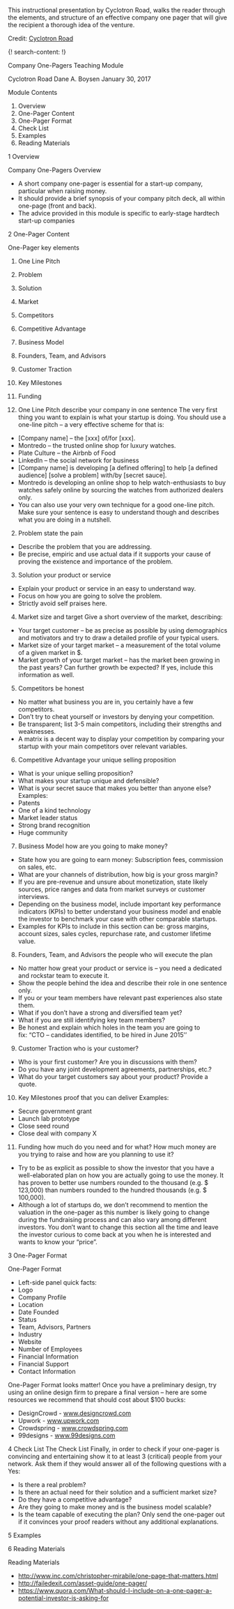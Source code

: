 
This instructional presentation by Cyclotron Road, walks the reader through the elements, and structure of an effective company one pager that will give the recipient a thorough idea of the venture.

Credit: [Cyclotron Road](http://www.cyclotronroad.org/)

{! search-content: !}

Company One-Pagers
Teaching Module

Cyclotron Road
Dane A. Boysen
January 30, 2017

Module Contents
1. Overview
2. One-Pager Content
3. One-Pager Format
4. Check List
5. Examples
6. Reading Materials

1
Overview

Company One-Pagers
Overview
* A short company one-pager is essential for a start-up company, particular when raising money.
* It should provide a brief synopsis of your company pitch deck, all within one-page (front and back). 
* The advice provided in this module is specific to early-stage hardtech start-up companies

2
One-Pager Content

One-Pager
key elements
1. One Line Pitch
2. Problem
3. Solution
4. Market
5. Competitors
6. Competitive Advantage
7. Business Model
8. Founders, Team, and Advisors
9. Customer Traction
10. Key Milestones
11. Funding

1. One Line Pitch
describe your company in one sentence
The very first thing you want to explain is what your startup is doing. You should use a one-line pitch – a very effective scheme for that is:  
* [Company name] – the [xxx] of/for [xxx].
* Montredo – the trusted online shop for luxury watches.
* Plate Culture – the Airbnb of Food
* LinkedIn – the social network for business
* [Company name] is developing [a defined offering] to help [a defined audience] [solve a problem] with/by [secret sauce].
* Montredo is developing an online shop to help watch-enthusiasts to buy watches safely online by sourcing the watches from authorized dealers only.
* You can also use your very own technique for a good one-line pitch. Make sure your sentence is easy to understand though and describes what you are doing in a nutshell.

2. Problem
state the pain
* Describe the problem that you are addressing. 
* Be precise, empiric and use actual data if it supports your cause of proving the existence and importance of the problem.

3. Solution 
your product or service
* Explain your product or service in an easy to understand way. 
* Focus on how you are going to solve the problem. 
* Strictly avoid self praises here.

4. Market 
size and target
Give a short overview of the market, describing:
* Your target customer – be as precise as possible by using demographics and motivators and try to draw a detailed profile of your typical users.
* Market size of your target market – a measurement of the total volume of a given market in $.
* Market growth of your target market – has the market been growing in the past years? Can further growth be expected? If yes, include this information as well.

5. Competitors 
be honest
* No matter what business you are in, you certainly have a few competitors. 
* Don’t try to cheat yourself or investors by denying your competition. 
* Be transparent; list 3-5 main competitors, including their strengths and weaknesses. 
* A matrix is a decent way to display your competition by comparing your startup with your main competitors over relevant variables.

6. Competitive Advantage 
your unique selling proposition
* What is your unique selling proposition? 
* What makes your startup unique and defensible? 
* What is your secret sauce that makes you better than anyone else? 
Examples:
* Patents
* One of a kind technology
* Market leader status
* Strong brand recognition
* Huge community

7. Business Model
how are you going to make money?
* State how you are going to earn money: Subscription fees, commission on sales, etc. 
* What are your channels of distribution, how big is your gross margin? 
* If you are pre-revenue and unsure about monetization, state likely sources, price ranges and data from market surveys or customer interviews.
* Depending on the business model, include important key performance indicators (KPIs) to better understand your business model and enable the investor to benchmark your case with other comparable startups.
* Examples for KPIs to include in this section can be: gross margins, account sizes, sales cycles, repurchase rate, and customer lifetime value.

8. Founders, Team, and Advisors 
the people who will execute the plan
* No matter how great your product or service is – you need a dedicated and rockstar team to execute it. 
* Show the people behind the idea and describe their role in one sentence only. 
* If you or your team members have relevant past experiences also state them.
* What if you don’t have a strong and diversified team yet? 
* What if you are still identifying key team members? 
* Be honest and explain which holes in the team you are going to fix: “CTO – candidates identified, to be hired in June 2015’’

9. Customer Traction
who is your customer?
* Who is your first customer? Are you in discussions with them?
* Do you have any joint development agreements, partnerships, etc.?
* What do your target customers say about your product? Provide a quote.

10. Key Milestones
proof that you can deliver 
Examples:
* Secure government grant
* Launch lab prototype
* Close seed round
* Close deal with company X

11. Funding
how much do you need and for what?
How much money are you trying to raise and how are you planning to use it? 
* Try to be as explicit as possible to show the investor that you have a well-elaborated plan on how you are actually going to use the money. It has proven to better use numbers rounded to the thousand (e.g. $ 123,000) than numbers rounded to the hundred thousands (e.g. $ 100,000).
* Although a lot of startups do, we don’t recommend to mention the valuation in the one-pager as this number is likely going to change during the fundraising process and can also vary among different investors. You don’t want to change this section all the time and leave the investor curious to come back at you when he is interested and wants to know your “price”.

3
One-Pager Format

One-Pager Format
* Left-side panel quick facts:
* Logo
* Company Profile
* Location
* Date Founded
* Status
* Team, Advisors, Partners
* Industry
* Website
* Number of Employees
* Financial Information
* Financial Support
* Contact Information

One-Pager Format
looks matter! 
Once you have a preliminary design, try using an online design firm to prepare a final version – here are some resources we recommend that should cost about $100 bucks:
* DesignCrowd - www.designcrowd.com 
* Upwork - www.upwork.com 
* Crowdspring - www.crowdspring.com 
* 99designs - www.99designs.com 

4
Check List
The Check List
Finally, in order to check if your one-pager is convincing and entertaining show it to at least 3 (critical) people from your network. Ask them if they would answer all of the following questions with a Yes:
* Is there a real problem?
* Is there an actual need for their solution and a sufficient market size?
* Do they have a competitive advantage?
* Are they going to make money and is the business model scalable?
* Is the team capable of executing the plan?
Only send the one-pager out if it convinces your proof readers without any additional explanations.

5
Examples

6
Reading Materials

Reading Materials
* http://www.inc.com/christopher-mirabile/one-page-that-matters.html
* http://failedexit.com/asset-guide/one-pager/ 
* https://www.quora.com/What-should-I-include-on-a-one-pager-a-potential-investor-is-asking-for
